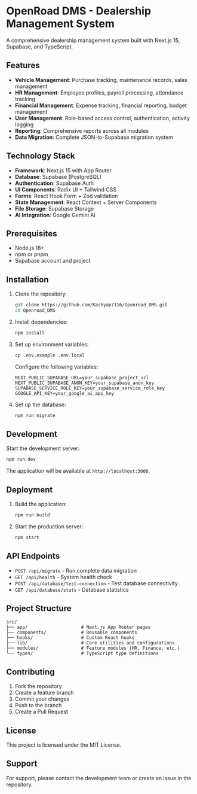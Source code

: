 # OpenRoad DMS - Dealership Management System

A comprehensive dealership management system built with Next.js 15, Supabase, and TypeScript.

## Features

- **Vehicle Management**: Purchase tracking, maintenance records, sales management
- **HR Management**: Employee profiles, payroll processing, attendance tracking
- **Financial Management**: Expense tracking, financial reporting, budget management
- **User Management**: Role-based access control, authentication, activity logging
- **Reporting**: Comprehensive reports across all modules
- **Data Migration**: Complete JSON-to-Supabase migration system

## Technology Stack

- **Framework**: Next.js 15 with App Router
- **Database**: Supabase (PostgreSQL)
- **Authentication**: Supabase Auth
- **UI Components**: Radix UI + Tailwind CSS
- **Forms**: React Hook Form + Zod validation
- **State Management**: React Context + Server Components
- **File Storage**: Supabase Storage
- **AI Integration**: Google Gemini AI

## Prerequisites

- Node.js 18+
- npm or pnpm
- Supabase account and project

## Installation

1. Clone the repository:

   ```bash
   git clone https://github.com/Kashyap7116/Openroad_DMS.git
   cd Openroad_DMS
   ```

2. Install dependencies:

   ```bash
   npm install
   ```

3. Set up environment variables:

   ```bash
   cp .env.example .env.local
   ```

   Configure the following variables:

   ```env
   NEXT_PUBLIC_SUPABASE_URL=your_supabase_project_url
   NEXT_PUBLIC_SUPABASE_ANON_KEY=your_supabase_anon_key
   SUPABASE_SERVICE_ROLE_KEY=your_supabase_service_role_key
   GOOGLE_API_KEY=your_google_ai_api_key
   ```

4. Set up the database:
   ```bash
   npm run migrate
   ```

## Development

Start the development server:

```bash
npm run dev
```

The application will be available at `http://localhost:3000`.

## Deployment

1. Build the application:

   ```bash
   npm run build
   ```

2. Start the production server:
   ```bash
   npm start
   ```

## API Endpoints

- `POST /api/migrate` - Run complete data migration
- `GET /api/health` - System health check
- `POST /api/database/test-connection` - Test database connectivity
- `GET /api/database/stats` - Database statistics

## Project Structure

```
src/
├── app/                    # Next.js App Router pages
├── components/             # Reusable components
├── hooks/                  # Custom React hooks
├── lib/                    # Core utilities and configurations
├── modules/                # Feature modules (HR, Finance, etc.)
└── types/                  # TypeScript type definitions
```

## Contributing

1. Fork the repository
2. Create a feature branch
3. Commit your changes
4. Push to the branch
5. Create a Pull Request

## License

This project is licensed under the MIT License.

## Support

For support, please contact the development team or create an issue in the repository.
